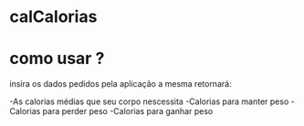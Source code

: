 # calCalorias

# como usar ?

insira os dados pedidos pela aplicação a mesma retornará:

-As calorias médias que seu corpo nescessita
-Calorias para manter peso
-Calorias para perder peso
-Calorias para ganhar peso



